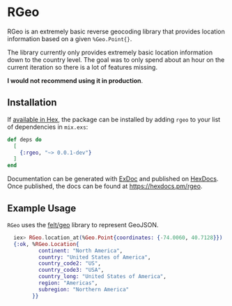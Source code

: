 # RGeo

RGeo is an extremely basic reverse geocoding library that provides location information based on a given `%Geo.Point{}`.

The library currently only provides extremely basic location information down to the country level. The goal was to only spend about an hour on the current iteration so there is a lot of features missing.

**I would not recommend using it in production**.
## Installation

If [available in Hex](https://hex.pm/docs/publish), the package can be installed
by adding `rgeo` to your list of dependencies in `mix.exs`:

```elixir
def deps do
  [
    {:rgeo, "~> 0.0.1-dev"}
  ]
end
```

Documentation can be generated with [ExDoc](https://github.com/elixir-lang/ex_doc)
and published on [HexDocs](https://hexdocs.pm). Once published, the docs can
be found at <https://hexdocs.pm/rgeo>.

## Example Usage
`RGeo` uses the [felt/geo](https://github.com/felt/geo) library to represent GeoJSON.
```Elixir
  iex> RGeo.location_at(%Geo.Point{coordinates: {-74.0060, 40.7128}})
  {:ok, %RGeo.Location{
          continent: "North America",
          country: "United States of America",
          country_code2: "US",
          country_code3: "USA",
          country_long: "United States of America",
          region: "Americas",
          subregion: "Northern America"
        }}

```
